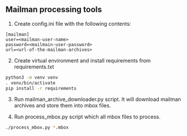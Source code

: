 Mailman processing tools
------------------------

1. Create config.ini file with the following contents:

```
[mailman]
user=<mailman-user-name>
password=<mailmain-user-password>
url=<url-of-the-mailman-archives>
```

2. Create virtual environment and install requirements from requirements.txt

```sh
python3 -m venv venv
. venv/bin/activate
pip install -r requirements
```

3. Run mailman_archive_downloader.py script.
   It will download mailman archives and store them into mbox files.

4. Run process_mbox.py script which all mbox files to process.

```sh
./process_mbox.py *.mbox
```
